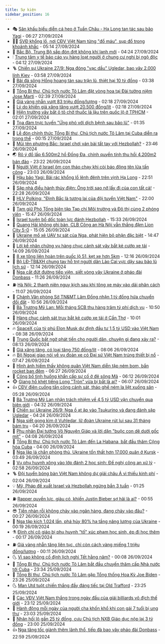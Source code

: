 ```yaml
---
title: Sự kiện
sidebar_position: 16
---
```


<!-- dantri-su-kien:START -->
- 🎭 [Sân khấu biểu diễn cá heo ở Tuần Châu - Hạ Long tan tác sau bão Yagi](https://dantri.com.vn/xa-hoi/san-khau-bieu-dien-ca-heo-o-tuan-chau-ha-long-tan-tac-sau-bao-yagi-20240927115008287.htm) - 06:27 27/09/2024
- 👨‍🏫 [SVĐ khổng lồ, nơi CĐV Việt Nam từng &quot;đổ máu&quot;, sụp đổ trong khoảnh khắc](https://dantri.com.vn/the-thao/svd-khong-lo-noi-cdv-viet-nam-tung-do-mau-sup-do-trong-khoanh-khac-20240927121404219.htm) - 05:14 27/09/2024
- 🌮 [Bắc Bộ, Trung Bộ sắp đón đợt không khí lạnh mới](https://dantri.com.vn/xa-hoi/bac-bo-trung-bo-sap-don-dot-khong-khi-lanh-moi-20240927111102521.htm) - 04:24 27/09/2024
- 🕯 [Trung tâm y tế báo cáo vụ hàng loạt người ở chung cư nghi bị ngộ độc](https://dantri.com.vn/suc-khoe/trung-tam-y-te-bao-cao-vu-hang-loat-nguoi-o-chung-cu-nghi-bi-ngo-doc-20240926224715147.htm) - 04:12 27/09/2024
- 🪜 [Chiến sự Ukraine 27/9: Nga đóng &quot;vạc dầu&quot; Ugledar, bao vây 2.000 lính Kiev](https://dantri.com.vn/the-gioi/chien-su-ukraine-279-nga-dong-vac-dau-ugledar-bao-vay-2000-linh-kiev-20240927104956360.htm) - 03:58 27/09/2024
- 🐘 [Bãi đá sông Hồng hoang tàn sau trận lũ, thiệt hại 10 tỷ đồng](https://dantri.com.vn/du-lich/bai-da-song-hong-hoang-tan-sau-tran-lu-thiet-hai-10-ty-dong-20240927103209573.htm) - 03:38 27/09/2024
- 🤔 [Tổng Bí thư, Chủ tịch nước Tô Lâm đặt vòng hoa tại Đài tưởng niệm Jose Marti](https://dantri.com.vn/xa-hoi/tong-bi-thu-chu-tich-nuoc-to-lam-dat-vong-hoa-tai-dai-tuong-niem-jose-marti-20240927093858612.htm) - 02:39 27/09/2024
- 🧠 [Giá vàng nhẫn vượt 83 triệu đồng/lượng](https://dantri.com.vn/kinh-doanh/gia-vang-nhan-vuot-83-trieu-dongluong-20240927072100437.htm) - 02:18 27/09/2024
- 📝 [Lý do khiến giá xăng tăng vượt 20.500 đồng/lít](https://dantri.com.vn/kinh-doanh/ly-do-khien-gia-xang-tang-vuot-20500-donglit-20240927085734162.htm) - 02:18 27/09/2024
- 🦏 [Hiện trường vây bắt ô tô chở thuốc lá lậu trên quốc lộ ở TPHCM](https://dantri.com.vn/phap-luat/hien-truong-vay-bat-o-to-cho-thuoc-la-lau-tren-quoc-lo-o-tphcm-20240927085022716.htm) - 02:01 27/09/2024
- 🥰 [Tọa đàm trực tuyến &quot;Ứng phó với dịch bệnh sau bão lũ&quot;](https://dantri.com.vn/suc-khoe/toa-dam-truc-tuyen-ung-pho-voi-dich-benh-sau-bao-lu-20240926200846618.htm) - 01:35 27/09/2024
- 🤗 [Lễ đón chính thức Tổng Bí thư, Chủ tịch nước Tô Lâm tại Cuba diễn ra trọng thể](https://dantri.com.vn/xa-hoi/le-don-chinh-thuc-tong-bi-thu-chu-tich-nuoc-to-lam-tai-cuba-dien-ra-trong-the-20240927071455628.htm) - 00:15 27/09/2024
- 🌈 [Mũi tên phương Bắc: Israel chơi ván bài tất tay với Hezbollah?](https://dantri.com.vn/the-gioi/mui-ten-phuong-bac-israel-choi-van-bai-tat-tay-voi-hezbollah-20240925225109756.htm) - 23:46 26/09/2024
- 🌏 [Rõ ý đồ lấp 6.500m2 hồ Đống Đa, chính quyền tính thu hồi 4.200m2 bán đảo](https://dantri.com.vn/xa-hoi/ro-y-do-lap-6500m2-ho-dong-da-chinh-quyen-tinh-thu-hoi-4200m2-ban-dao-20240927002111315.htm) - 23:22 26/09/2024
- 💄 [Người Việt ở Israel ôm con tháo chạy khi còi báo động tên lửa tấn công](https://dantri.com.vn/doi-song/nguoi-viet-o-israel-om-con-thao-chay-khi-coi-bao-dong-ten-lua-tan-cong-20240926165752827.htm) - 23:03 26/09/2024
- 👺 [Hậu bão Yagi: Bãi rác khổng lồ lênh đênh trên vịnh Hạ Long](https://dantri.com.vn/xa-hoi/hau-bao-yagi-bai-rac-khong-lo-lenh-denh-tren-vinh-ha-long-20240925191646950.htm) - 22:51 26/09/2024
- 👹 [Sập nhà điều hành thủy điện: Ông trời sao nỡ lấy đi của con tất cả!](https://dantri.com.vn/tam-long-nhan-ai/sap-nha-dieu-hanh-thuy-dien-ong-troi-sao-no-lay-di-cua-con-tat-ca-20240926184412595.htm) - 22:28 26/09/2024
- 🌊 [HLV Polking: &quot;Đình Bắc là tương lai của đội tuyển Việt Nam&quot;](https://dantri.com.vn/the-thao/hlv-polking-dinh-bac-la-tuong-lai-cua-doi-tuyen-viet-nam-20240926224127779.htm) - 22:00 26/09/2024
- 🤠 [Tạm giữ Phó Tổng biên tập Tạp chí Môi trường và Đô thị cùng 2 phóng viên](https://dantri.com.vn/phap-luat/tam-giu-pho-tong-bien-tap-tap-chi-moi-truong-va-do-thi-cung-2-phong-vien-20240926223658672.htm) - 15:47 26/09/2024
- 🎊 [Israel tuyên bố dốc toàn lực đánh Hezbollah](https://dantri.com.vn/the-gioi/israel-tuyen-bo-doc-toan-luc-danh-hezbollah-20240926222131905.htm) - 15:33 26/09/2024
- 🐘 [Quang Hải không ghi bàn, CLB Công an Hà Nội vẫn thắng đậm Lion City 5-0](https://dantri.com.vn/the-thao/quang-hai-khong-ghi-ban-clb-cong-an-ha-noi-van-thang-dam-lion-city-5-0-20240926220505486.htm) - 15:05 26/09/2024
- 💂 [Ukraine mổ xẻ UAV tự sát của Nga, phát hiện bộ phận đặc biệt](https://dantri.com.vn/the-gioi/ukraine-mo-xe-uav-tu-sat-cua-nga-phat-hien-bo-phan-dac-biet-20240926214506873.htm) - 14:47 26/09/2024
- 👹 [Lời kể nhân chứng vụ hàng chục cảnh sát vây bắt kẻ cướp xe tải](https://dantri.com.vn/xa-hoi/loi-ke-nhan-chung-vu-hang-chuc-canh-sat-vay-bat-ke-cuop-xe-tai-20240926194924537.htm) - 14:09 26/09/2024
- 🦒 [8 xe tông liên hoàn trên quốc lộ 51, kẹt xe hơn 5km](https://dantri.com.vn/xa-hoi/8-xe-tong-lien-hoan-tren-quoc-lo-51-ket-xe-hon-5km-20240926190429058.htm) - 12:16 26/09/2024
- 🗽 [Bộ LĐ-TB&amp;XH chung tay hỗ trợ người dân Lào Cai vực dậy sau bão lũ lịch sử](https://dantri.com.vn/an-sinh/bo-ld-tbxh-chung-tay-ho-tro-nguoi-dan-lao-cai-vuc-day-sau-bao-lu-lich-su-20240926183023023.htm) - 12:14 26/09/2024
- 💄 [Nga cắt đứt đường tiếp viện, siết vòng vây Ukraine ở pháo đài Donbass](https://dantri.com.vn/the-gioi/nga-cat-dut-duong-tiep-vien-siet-vong-vay-ukraine-o-phao-dai-donbass-20240926171104559.htm) - 11:26 26/09/2024
- ⛽️ [Hà Nội: 2 thanh niên nguy kịch sau khi tông xe máy vào dải phân cách](https://dantri.com.vn/xa-hoi/ha-noi-2-thanh-nien-nguy-kich-sau-khi-tong-xe-may-vao-dai-phan-cach-20240926175827330.htm) - 11:07 26/09/2024
- 🥷 [Chánh Văn phòng Sở TN&amp;MT Lâm Đồng nhận 1 tỷ đồng hứa chuyển đổi đất](https://dantri.com.vn/phap-luat/chanh-van-phong-so-tnmt-lam-dong-nhan-1-ty-dong-hua-chuyen-doi-dat-20240926172925654.htm) - 10:56 26/09/2024
- 🤖 [Bà Trương Mỹ Lan: Mỗi tháng SCB thu hàng trăm tỷ phí dịch vụ](https://dantri.com.vn/phap-luat/ba-truong-my-lan-moi-thang-scb-thu-hang-tram-ty-phi-dich-vu-20240926165205796.htm) - 10:50 26/09/2024
- 🌊 [Hàng chục cảnh sát truy bắt kẻ cướp xe tải ở Cần Thơ](https://dantri.com.vn/phap-luat/hang-chuc-canh-sat-truy-bat-ke-cuop-xe-tai-o-can-tho-20240926164131226.htm) - 10:01 26/09/2024
- 🔥 [SpaceX của tỷ phú Elon Musk dự định đầu tư 1,5 tỷ USD vào Việt Nam](https://dantri.com.vn/kinh-doanh/spacex-cua-ty-phu-elon-musk-du-dinh-dau-tu-15-ty-usd-vao-viet-nam-20240926123843363.htm) - 08:38 26/09/2024
- 🦏 [Trung Quốc bất ngờ phát tiền cho người dân, chuyện gì đang xảy ra?](https://dantri.com.vn/kinh-doanh/trung-quoc-bat-ngo-phat-tien-cho-nguoi-dan-chuyen-gi-dang-xay-ra-20240926140606775.htm) - 08:13 26/09/2024
- 🐘 [Giá xăng tăng, có loại tăng 750 đồng/lít](https://dantri.com.vn/kinh-doanh/gia-xang-tang-co-loai-tang-750-donglit-20240926140917060.htm) - 08:06 26/09/2024
- 🔥 [Bộ Ngoại giao nói về vụ đoàn xe có Đại sứ Việt Nam trúng thiết bị nổ](https://dantri.com.vn/xa-hoi/bo-ngoai-giao-noi-ve-vu-doan-xe-co-dai-su-viet-nam-trung-thiet-bi-no-20240926143529012.htm) - 07:47 26/09/2024
- 💼 [Hình ảnh hiếm thấy không quân Việt Nam diễn tập ném bom, bắn rocket ban đêm](https://dantri.com.vn/xa-hoi/hinh-anh-hiem-thay-khong-quan-viet-nam-dien-tap-nem-bom-ban-rocket-ban-dem-20240926091928938.htm) - 06:27 26/09/2024
- 🚀 [Công bố tình huống khẩn cấp sự cố ở đê sông Mã](https://dantri.com.vn/xa-hoi/cong-bo-tinh-huong-khan-cap-su-co-o-de-song-ma-20240926122713640.htm) - 06:12 26/09/2024
- 🐵 [Giang hồ khét tiếng Long &quot;Tròn&quot; vừa bị bắt là ai?](https://dantri.com.vn/phap-luat/giang-ho-khet-tieng-long-tron-vua-bi-bat-la-ai-20240926123408437.htm) - 06:07 26/09/2024
- 👍 [CĐV điên cuồng tấn công cảnh sát, tháo ghế ném la liệt xuống sân](https://dantri.com.vn/the-thao/cdv-dien-cuong-tan-cong-canh-sat-thao-ghe-nem-la-liet-xuong-san-20240926122816864.htm) - 05:28 26/09/2024
- 🚦 [Bà Trương Mỹ Lan nhận trách nhiệm về 4,5 tỷ USD vận chuyển qua biên giới](https://dantri.com.vn/phap-luat/ba-truong-my-lan-nhan-trach-nhiem-ve-45-ty-usd-van-chuyen-qua-bien-gioi-20240926111309446.htm) - 04:32 26/09/2024
- 🥸 [Chiến sự Ukraine 26/9: Nga ồ ạt ập vào Tsukurino và đang đánh sập Ugledar](https://dantri.com.vn/the-gioi/chien-su-ukraine-269-nga-o-at-ap-vao-tsukurino-va-dang-danh-sap-ugledar-20240926094617830.htm) - 04:24 26/09/2024
- 🥷 [Nga siết gọng kìm ở Vuhledar, lữ đoàn Ukraine rút lui sau 31 tháng bám trụ](https://dantri.com.vn/the-gioi/nga-siet-gong-kim-o-vuhledar-lu-doan-ukraine-rut-lui-sau-31-thang-bam-tru-20240926110956198.htm) - 04:20 26/09/2024
- 🤡 [Phu nhân Đại tướng Võ Nguyên Giáp và lời dặn &quot;buộc con dê dưới gốc mít&quot;](https://dantri.com.vn/xa-hoi/phu-nhan-dai-tuong-vo-nguyen-giap-va-loi-dan-buoc-con-de-duoi-goc-mit-20240925165735297.htm) - 04:08 26/09/2024
- 🥳 [Tổng Bí thư, Chủ tịch nước Tô Lâm đến La Habana, bắt đầu thăm Cộng hòa Cuba](https://dantri.com.vn/xa-hoi/tong-bi-thu-chu-tich-nuoc-to-lam-den-la-habana-bat-dau-tham-cong-hoa-cuba-20240926110032520.htm) - 04:00 26/09/2024
- 🤩 [Nga lập lá chắn phòng thủ, Ukraine tổn thất hơn 17.000 quân ở Kursk](https://dantri.com.vn/the-gioi/nga-lap-la-chan-phong-thu-ukraine-ton-that-hon-17000-quan-o-kursk-20240926080833592.htm) - 03:49 26/09/2024
- 🎡 [Vụ phụ huynh xông vào lớp đánh 2 học sinh: Đề nghị công an xử lý](https://dantri.com.vn/giao-duc/vu-phu-huynh-xong-vao-lop-danh-2-hoc-sinh-de-nghi-cong-an-xu-ly-20240926090514769.htm) - 02:58 26/09/2024
- 🪜 [Đội tuyển bóng bàn Việt Nam không dự giải châu Á vì thiếu kinh phí](https://dantri.com.vn/the-thao/doi-tuyen-bong-ban-viet-nam-khong-du-giai-chau-a-vi-thieu-kinh-phi-20240926002409497.htm) - 02:04 26/09/2024
- 💡 [Mỹ, Pháp đề xuất Israel và Hezbollah ngừng bắn 3 tuần](https://dantri.com.vn/the-gioi/my-phap-de-xuat-israel-va-hezbollah-ngung-ban-3-tuan-20240926082430123.htm) - 01:25 26/09/2024
- ⛽️ [Rapper quyền lực, giàu có, khiến Justin Bieber sợ hãi là ai?](https://dantri.com.vn/giai-tri/rapper-quyen-luc-giau-co-khien-justin-bieber-so-hai-la-ai-20240925231224338.htm) - 00:55 26/09/2024
- 😎 [Tiền nhàn rỗi không chảy vào ngân hàng, đang chảy vào đâu?](https://dantri.com.vn/kinh-doanh/tien-nhan-roi-khong-chay-vao-ngan-hang-dang-chay-vao-dau-20240925145913144.htm) - 00:27 26/09/2024
- 🗽 [Nga tập kích 1.024 lần, phá hủy 80% hạ tầng năng lượng của Ukraine](https://dantri.com.vn/the-gioi/nga-tap-kich-1024-lan-pha-huy-80-ha-tang-nang-luong-cua-ukraine-20240926070311134.htm) - 00:19 26/09/2024
- ⚗️ [Đình chỉ cô giáo bị phụ huynh &quot;tố&quot; xúc phạm học sinh, ép đi học thêm](https://dantri.com.vn/giao-duc/dinh-chi-co-giao-bi-phu-huynh-to-xuc-pham-hoc-sinh-ep-di-hoc-them-20240926070425238.htm) - 00:17 26/09/2024
- ⛽️ [Giá vàng nhẫn tăng liên tục, chỉ còn cách vàng miếng 1 triệu đồng/lượng](https://dantri.com.vn/kinh-doanh/gia-vang-nhan-tang-lien-tuc-chi-con-cach-vang-mieng-1-trieu-dongluong-20240925224341226.htm) - 00:11 26/09/2024
- 🌜 [Vì sao không cố định lịch nghỉ Tết hằng năm?](https://dantri.com.vn/lao-dong-viec-lam/vi-sao-khong-co-dinh-lich-nghi-tet-hang-nam-20240926065628547.htm) - 00:08 26/09/2024
- 🦩 [Tổng Bí thư, Chủ tịch nước Tô Lâm bắt đầu chuyến thăm cấp Nhà nước tới Cuba](https://dantri.com.vn/xa-hoi/tong-bi-thu-chu-tich-nuoc-to-lam-bat-dau-chuyen-tham-cap-nha-nuoc-toi-cuba-20240926063346126.htm) - 23:34 25/09/2024
- 🦒 [Tổng Bí thư, Chủ tịch nước Tô Lâm gặp Tổng thống Hoa Kỳ Joe Biden](https://dantri.com.vn/xa-hoi/tong-bi-thu-chu-tich-nuoc-to-lam-gap-tong-thong-hoa-ky-joe-biden-20240926062522931.htm) - 23:26 25/09/2024
- 🌜 [Man Utd tuột chiến thắng đầy đáng tiếc tại Old Trafford](https://dantri.com.vn/the-thao/man-utd-tuot-chien-thang-day-dang-tiec-tai-old-trafford-20240926062118584.htm) - 23:25 25/09/2024
- 🐎 [Các VĐV Việt Nam thắng trong ngày đầu của giải billiards vô địch thế giới](https://dantri.com.vn/the-thao/cac-vdv-viet-nam-thang-trong-ngay-dau-cua-giai-billiards-vo-dich-the-gioi-20240925225435970.htm) - 23:12 25/09/2024
- 🌋 [Hành động mỗi ngày của người cha khốn khổ khi con gái 7 tuổi bị ung thư](https://dantri.com.vn/tam-long-nhan-ai/hanh-dong-moi-ngay-cua-nguoi-cha-khon-kho-khi-con-gai-7-tuoi-bi-ung-thu-20240923151733594.htm) - 23:03 25/09/2024
- 🧰 [Nhận hối lộ gần 25 tỷ đồng, cựu Chủ tịch NXB Giáo dục nộp lại 3 tỷ đồng](https://dantri.com.vn/phap-luat/nhan-hoi-lo-gan-25-ty-dong-cuu-chu-tich-nxb-giao-duc-nop-lai-3-ty-dong-20240925210302351.htm) - 23:00 25/09/2024
- 👍 [Nga tăng tốc giành thêm lãnh thổ, tiếp đà bao vây pháo đài Donbass](https://dantri.com.vn/the-gioi/nga-tang-toc-gianh-them-lanh-tho-tiep-da-bao-vay-phao-dai-donbass-20240926002702176.htm) - 22:59 25/09/2024<!-- dantri-su-kien:END -->
